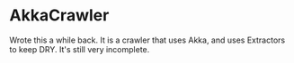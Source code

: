 # AkkaCrawler

Wrote this a while back. It is a crawler that uses Akka, and uses Extractors to keep DRY. It's still very incomplete. 
